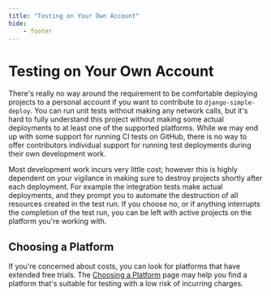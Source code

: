 ```yaml
---
title: "Testing on Your Own Account"
hide:
    - footer
---
```


# Testing on Your Own Account

There's really no way around the requirement to be comfortable deploying projects to a personal account if you want to contribute to `django-simple-deploy`. You can run unit tests without making any network calls, but it's hard to fully understand this project without making some actual deployments to at least one of the supported platforms. While we may end up with some support for running CI tests on GitHub, there is no way to offer contributors individual support for running test deployments during their own development work.

Most development work incurs very little cost; however this is highly dependent on your vigilance in making sure to destroy projects shortly after each deployment. For example the integration tests make actual deployments, and they prompt you to automate the destruction of all resources created in the test run. If you choose no, or if anything interrupts the completion of the test run, you can be left with active projects on the platform you're working with.

## Choosing a Platform

If you're concerned about costs, you can look for platforms that have extended free trials. The [Choosing a Platform](../general_documentation/choosing_platform.md) page may help you find a platform that's suitable for testing with a low risk of incurring charges.